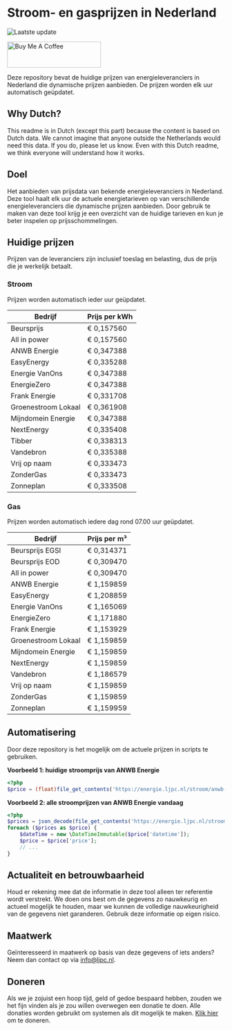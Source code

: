 # Stroom- en gasprijzen in Nederland

![Laatste update](https://img.shields.io/badge/laatste%20update-2025--08--14%2021%3A00%20CET-brightgreen)

<a href="https://www.buymeacoffee.com/Lars-" target="_blank"><img src="https://cdn.buymeacoffee.com/buttons/v2/default-orange.png" alt="Buy Me A Coffee" height="60" style="height: 60px !important;width: 217px !important;" ></a>

Deze repository bevat de huidige prijzen van energieleveranciers in Nederland die dynamische prijzen aanbieden. De prijzen worden elk uur automatisch geüpdatet.

## Why Dutch?

This readme is in Dutch (except this part) because the content is based on Dutch data. We cannot imagine that anyone outside the Netherlands would need this data. If you do, please let us know. Even with this Dutch readme, we think
everyone will understand how it works.

## Doel

Het aanbieden van prijsdata van bekende energieleveranciers in Nederland. Deze tool haalt elk uur de actuele energietarieven op van verschillende energieleveranciers die dynamische prijzen aanbieden. Door gebruik te maken van deze tool
krijg je een overzicht van de huidige tarieven en kun je beter inspelen op prijsschommelingen.

## Huidige prijzen

Prijzen van de leveranciers zijn inclusief toeslag en belasting, dus de prijs die je werkelijk betaalt.

### Stroom

Prijzen worden automatisch ieder uur geüpdatet.

 Bedrijf | Prijs per kWh 
---------|---------------
Beursprijs | € 0,157560
All in power | € 0,157560
ANWB Energie | € 0,347388
EasyEnergy | € 0,335288
Energie VanOns | € 0,347388
EnergieZero | € 0,347388
Frank Energie | € 0,331708
Groenestroom Lokaal | € 0,361908
Mijndomein Energie | € 0,347388
NextEnergy | € 0,335408
Tibber | € 0,338313
Vandebron | € 0,335388
Vrij op naam | € 0,333473
ZonderGas | € 0,333473
Zonneplan | € 0,333508


### Gas

Prijzen worden automatisch iedere dag rond 07.00 uur geüpdatet.

 Bedrijf | Prijs per m³ 
---------|--------------
Beursprijs EGSI | € 0,314371
Beursprijs EOD | € 0,309470
All in power | € 0,309470
ANWB Energie | € 1,159859
EasyEnergy | € 1,208859
Energie VanOns | € 1,165069
EnergieZero | € 1,171880
Frank Energie | € 1,153929
Groenestroom Lokaal | € 1,159859
Mijndomein Energie | € 1,159859
NextEnergy | € 1,159859
Vandebron | € 1,186579
Vrij op naam | € 1,159859
ZonderGas | € 1,159859
Zonneplan | € 1,159959


## Automatisering

Door deze repository is het mogelijk om de actuele prijzen in scripts te gebruiken.

**Voorbeeld 1: huidige stroomprijs van ANWB Energie**

```php
<?php
$price = (float)file_get_contents('https://energie.ljpc.nl/stroom/anwb-energie-nu.txt');

```

**Voorbeeld 2: alle stroomprijzen van ANWB Energie vandaag**

```php
<?php
$prices = json_decode(file_get_contents('https://energie.ljpc.nl/stroom/all-in-power-vandaag.json'),true);
foreach ($prices as $price) {
    $dateTime = new \DateTimeImmutable($price['datetime']);
    $price = $price['price'];
    // ...
}
```

## Actualiteit en betrouwbaarheid

Houd er rekening mee dat de informatie in deze tool alleen ter referentie wordt verstrekt. We doen ons best om de gegevens zo nauwkeurig en actueel mogelijk te houden, maar we kunnen de volledige nauwkeurigheid van de gegevens niet
garanderen. Gebruik deze informatie op eigen risico.

## Maatwerk

Geïnteresseerd in maatwerk op basis van deze gegevens of iets anders? Neem dan contact op
via [info@ljpc.nl](mailto:info@ljpc.nl?subject=Energie%20prijzen).

## Doneren

Als we je zojuist een hoop tijd, geld of gedoe bespaard hebben, zouden we het fijn vinden als je zou willen overwegen een
donatie te doen. Alle donaties worden gebruikt om systemen als dit mogelijk te
maken. [Klik hier](https://www.buymeacoffee.com/Lars-) om te doneren.
